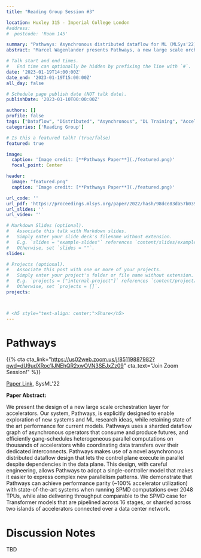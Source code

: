 ```yaml
---
title: "Reading Group Session #3"

location: Huxley 315 - Imperial College London
#address:
#  postcode: 'Room 145'

summary: "Pathways: Asynchronous distributed dataflow for ML (MLSys'22)"
abstract: "Marcel Wagenlander presents Pathways, a new large scale orchestration layer for accelerators using a sharded dataflow graph of asynchronous operators outputting futures."

# Talk start and end times.
#   End time can optionally be hidden by prefixing the line with `#`.
date: '2023-01-19T14:00:00Z'
date_end: '2023-01-19T15:00:00Z'
all_day: false

# Schedule page publish date (NOT talk date).
publishDate: '2023-01-10T00:00:00Z'

authors: []
profile: false
tags: ["Dataflow", "Distributed", "Asynchronous", "DL Training", "Accelerators", "Gang-Scheduling", "Networking", "SPMD", "Pipeline Parallelism", "Data Parallelism", "Model Parallelism", "TPU"]
categories: ['Reading Group']

# Is this a featured talk? (true/false)
featured: true

image:
  caption: 'Image credit: [**Pathways Paper**](./featured.png)'
  focal_point: Center

header:
  image: "featured.png"
  caption: 'Image credit: [**Pathways Paper**](./featured.png)'

url_code: ''
url_pdf: 'https://proceedings.mlsys.org/paper/2022/hash/98dce83da57b0395e163467c9dae521b-Abstract.html'
url_slides: ''
url_video: ''

# Markdown Slides (optional).
#   Associate this talk with Markdown slides.
#   Simply enter your slide deck's filename without extension.
#   E.g. `slides = "example-slides"` references `content/slides/example-slides.md`.
#   Otherwise, set `slides = ""`.
slides:

# Projects (optional).
#   Associate this post with one or more of your projects.
#   Simply enter your project's folder or file name without extension.
#   E.g. `projects = ["internal-project"]` references `content/project/deep-learning/index.md`.
#   Otherwise, set `projects = []`.
projects:



# <h5 style="text-align: center;">Share</h5>
---
```

# Pathways

{{% cta cta_link="https://us02web.zoom.us/j/85119887982?pwd=dU9udXRoc1lJNEhQR2xwOVN3SEJxZz09" cta_text="Join Zoom Session!" %}}

[Paper Link](https://proceedings.mlsys.org/paper/2022/hash/98dce83da57b0395e163467c9dae521b-Abstract.html), SysML'22

**Paper Abstract:**

We present the design of a new large scale orchestration layer for accelerators. Our system, Pathways, is explicitly designed to enable exploration of new systems and ML research ideas, while retaining state of the art performance for current models. Pathways uses a sharded dataflow graph of asynchronous operators that consume and produce futures, and efficiently gang-schedules heterogeneous parallel computations on thousands of accelerators while coordinating data transfers over their dedicated interconnects. Pathways makes use of a novel asynchronous distributed dataflow design that lets the control plane execute in parallel despite dependencies in the data plane. This design, with careful engineering, allows Pathways to adopt a single-controller model that makes it easier to express complex new parallelism patterns. We demonstrate that Pathways can achieve performance parity (~100% accelerator utilization) with state-of-the-art systems when running SPMD computations over 2048 TPUs, while also delivering throughput comparable to the SPMD case for Transformer models that are pipelined across 16 stages, or sharded across two islands of accelerators connected over a data center network.


# Discussion Notes

TBD
